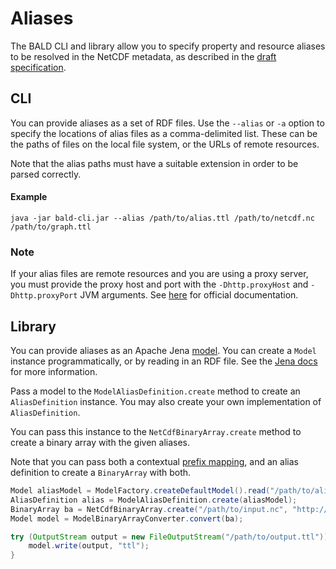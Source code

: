 # Aliases

The BALD CLI and library allow you to specify property and resource aliases to be resolved in the NetCDF metadata,
as described in the [draft specification](http://docs.opengeospatial.org/DRAFTS/19-002.html#_alias_definition).

## CLI

You can provide aliases as a set of RDF files.
Use the `--alias` or `-a` option to specify the locations of alias files as a comma-delimited list.
These can be the paths of files on the local file system, or the URLs of remote resources. 

Note that the alias paths must have a suitable extension in order to be parsed correctly.

#### Example
```
java -jar bald-cli.jar --alias /path/to/alias.ttl /path/to/netcdf.nc /path/to/graph.ttl
```

### Note

If your alias files are remote resources and you are using a proxy server,
you must provide the proxy host and port with the `-Dhttp.proxyHost` and `-Dhttp.proxyPort`
JVM arguments.
See [here](https://docs.oracle.com/javase/8/docs/technotes/guides/net/proxies.html) for official documentation.

## Library

You can provide aliases as an Apache Jena [model](https://jena.apache.org/documentation/javadoc/jena/org/apache/jena/rdf/model/Model.html).
You can create a `Model` instance programmatically, or by reading in an RDF file.
See the [Jena docs](https://jena.apache.org/tutorials/rdf_api.html) for more information.

Pass a model to the `ModelAliasDefinition.create` method to create an `AliasDefinition` instance.
You may also create your own implementation of `AliasDefinition`.

You can pass this instance to the `NetCdfBinaryArray.create` method to create a binary array with the given aliases.

Note that you can pass both a contextual [prefix mapping](context.md),
and an alias definition to create a `BinaryArray` with both.

```java
Model aliasModel = ModelFactory.createDefaultModel().read("/path/to/alias.ttl", "ttl");
AliasDefinition alias = ModelAliasDefinition.create(aliasModel);
BinaryArray ba = NetCdfBinaryArray.create("/path/to/input.nc", "http://test.binary-array-ld.net/example", null, alias);
Model model = ModelBinaryArrayConverter.convert(ba);

try (OutputStream output = new FileOutputStream("/path/to/output.ttl")) {
    model.write(output, "ttl");
}
```
